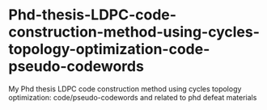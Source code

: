 # Phd-thesis-LDPC-code-construction-method-using-cycles-topology-optimization-code-pseudo-codewords
My Phd thesis LDPC code construction method using cycles topology optimization: code/pseudo-codewords and related to phd defeat materials  
